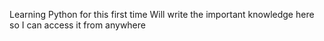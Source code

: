 Learning Python for this first time 
Will write the important knowledge here so I can access it from anywhere